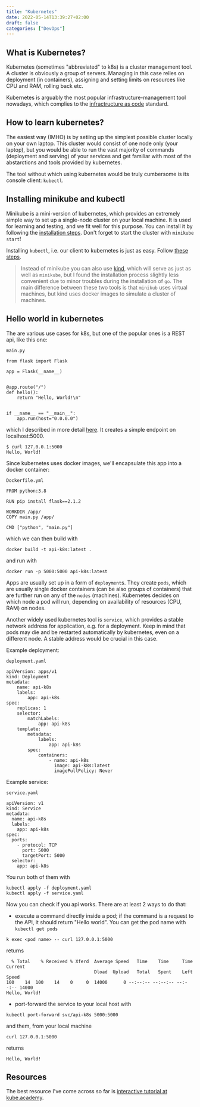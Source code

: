 ```yaml
---
title: "Kubernetes"
date: 2022-05-14T13:39:27+02:00
draft: false
categories: ["DevOps"]
---
```



## What is Kubernetes?

Kubernetes (sometimes "abbreviated" to k8s) is a cluster management tool. A cluster is obviously a group of servers. Managing in this case relies on deployment (in containers), assigning and setting limits on resources like CPU and RAM, rolling back etc.

Kubernetes is arguably the most popular infrastructure-management tool nowadays, which complies to the [infractructure as code](https://en.wikipedia.org/wiki/Infrastructure_as_code) standard.


## How to learn kubernetes?

The easiest way (IMHO) is by setiing up the simplest possible cluster locally on your own laptop. This cluster would consist of one node only (your laptop), but you would be able to run the vast majority of commands (deployment and serving) of your services and get familiar with most of the abstarctions and tools provided by kubernetes.

The tool without which using kubernetes would be truly cumbersome is its console client: `kubectl`.

## Installing minikube and kubectl

Minikube is a mini-version of kubernetes, which provides an extremely simple way to set up a single-node cluster on your local machine. It is used for learning and testing, and we fit well for this purpose. You can install it by following the [installation steps](https://minikube.sigs.k8s.io/docs/start/). Don't forget to start the cluster with `minikube start`!

Installing `kubectl`, i.e. our client to kubernetes is just as easy. Follow [these steps](https://kubernetes.io/docs/tasks/tools/install-kubectl-linux/).

>Instead of minikube you can also use [kind](https://kind.sigs.k8s.io/docs/user/quick-start/), which will serve as just as well as `minikube`, but I found the installation process slightly less convenient due to minor troubles during the installation of `go`. The main difference between these two tools is that `minikub` uses virtual machines, but kind uses docker images to simulate a cluster of machines.

## Hello world in kubernetes

The are various use cases for k8s, but one of the popular ones is a REST api, like this one:

`main.py`

```{python}
from flask import Flask

app = Flask(__name__)


@app.route("/")
def hello():
    return "Hello, World!\n"


if __name__ == "__main__":
    app.run(host="0.0.0.0")
```

which I described in more detail [here](https://greysweater42.github.io/flask/). It creates a simple endpoint on localhost:5000.

```{bash}
$ curl 127.0.0.1:5000
Hello, World!
```

Since kubernetes uses docker images, we'll encapsulate this app into a docker container:

`Dockerfile.yml`
```
FROM python:3.8

RUN pip install flask==2.1.2

WORKDIR /app/
COPY main.py /app/

CMD ["python", "main.py"]

```

which we can then build with
```{bash}
docker build -t api-k8s:latest .
```

and run with

```{bash}
docker run -p 5000:5000 api-k8s:latest
```

Apps are usually set up in a form of `deployment`s. They create `pods`, which are usually single docker containers (can be also groups of containers) that are further run on any of the `nodes` (machines). Kubernetes decides on which node a pod will run, depending on availability of resources (CPU, RAM) on nodes.

Another widely used kubernetes tool is `service`, which provides a stable network address for application, e.g. for a deployment. Keep in mind that pods may die and be restarted automatically by kubernetes, even on a different node. A stable address would be crucial in this case.


Example deployment:

`deployment.yaml`

```
apiVersion: apps/v1
kind: Deployment
metadata:
    name: api-k8s
    labels:
        app: api-k8s
spec:
    replicas: 1
    selector:
        matchLabels:
            app: api-k8s
    template:
        metadata:
            labels:
                app: api-k8s
        spec:
            containers:
                - name: api-k8s
                  image: api-k8s:latest
                  imagePullPolicy: Never
```

Example service:

`service.yaml`

```
apiVersion: v1
kind: Service
metadata:
  name: api-k8s
  labels:
    app: api-k8s
spec:
  ports:
    - protocol: TCP
      port: 5000
      targetPort: 5000
  selector:
    app: api-k8s
```

You run both of them with
```
kubectl apply -f deployment.yaml
kubectl apply -f service.yaml
```

Now you can check if you api works. There are at least 2 ways to do that:

- execute a command directly inside a pod; if the command is a request to the API, it should return "Hello world". You can get the pod name with `kubectl get pods`

```
k exec <pod name> -- curl 127.0.0.1:5000
``` 

returns 

```
  % Total    % Received % Xferd  Average Speed   Time    Time     Time  Current
                                 Dload  Upload   Total   Spent    Left  Speed
100    14  100    14    0     0  14000      0 --:--:-- --:--:-- --:--:-- 14000
Hello, World!
```

- port-forward the service to your local host with

```
kubectl port-forward svc/api-k8s 5000:5000
```

and them, from your local machine

```
curl 127.0.0.1:5000
```

returns
```
Hello, World!
```

## Resources

The best resource I've come across so far is [interactive tutorial at kube.academy](https://kube.academy/courses/hands-on-with-kubernetes-and-containers/lessons/the-top-takeaways-from-the-course).
